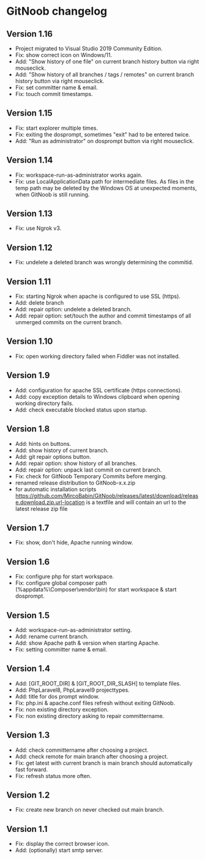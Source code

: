 # GitNoob changelog

## Version 1.16
* Project migrated to Visual Studio 2019 Community Edition.
* Fix: show correct icon on Windows/11.
* Add: "Show history of one file" on current branch history button via right mouseclick.
* Add: "Show history of all branches / tags / remotes" on current branch history button via right mouseclick.
* Fix: set committer name & email.
* Fix: touch commit timestamps.

## Version 1.15
* Fix: start explorer multiple times.
* Fix: exiting the dosprompt, sometimes "exit" had to be entered twice.
* Add: "Run as administrator" on dosprompt button via right mouseclick.

## Version 1.14
* Fix: workspace-run-as-administrator works again.
* Fix: use LocalApplicationData path for intermediate files. As files in the temp path may be deleted by the Windows OS at unexpected moments, when GitNoob is still running.

## Version 1.13
* Fix: use Ngrok v3.

## Version 1.12
* Fix: undelete a deleted branch was wrongly determining the commitid.

## Version 1.11
* Fix: starting Ngrok when apache is configured to use SSL (https).
* Add: delete branch
* Add: repair option: undelete a deleted branch.
* Add: repair option: set/touch the author and commit timestamps of all unmerged commits on the current branch.

## Version 1.10
* Fix: open working directory failed when Fiddler was not installed.

## Version 1.9
* Add: configuration for apache SSL certificate (https connections).
* Add: copy exception details to Windows clipboard when opening working directory fails.
* Add: check executable blocked status upon startup.

## Version 1.8
* Add: hints on buttons.
* Add: show history of current branch.
* Add: git repair options button.
* Add: repair option: show history of all branches.
* Add: repair option: unpack last commit on current branch.
* Fix: check for GitNoob Temporary Commits before merging.
* renamed release distribution to GitNoob-x.x.zip
* for automatic installation scripts https://github.com/MircoBabin/GitNoob/releases/latest/download/release.download.zip.url-location is a textfile and will contain an url to the latest release zip file

## Version 1.7
* Fix: show, don't hide, Apache running window.

## Version 1.6
* Fix: configure php for start workspace.
* Fix: configure global composer path (%appdata%\Composer\vendor\bin) for start workspace & start dosprompt.

## Version 1.5
* Add: workspace-run-as-administrator setting.
* Add: rename current branch.
* Add: show Apache path & version when starting Apache.
* Fix: setting committer name & email.

## Version 1.4
* Add: [GIT_ROOT_DIR] & [GIT_ROOT_DIR_SLASH] to template files.
* Add: PhpLaravel8, PhpLaravel9 projecttypes.
* Add: title for dos prompt window.
* Fix: php.ini & apache.conf files refresh without exiting GitNoob.
* Fix: non existing directory exception.
* Fix: non existing directory asking to repair committername.

## Version 1.3

* Add: check committername after choosing a project.
* Add: check remote for main branch after choosing a project.
* Fix: get latest with current branch is main branch should automatically fast forward.
* Fix: refresh status more often.

## Version 1.2

* Fix: create new branch on never checked out main branch.

## Version 1.1

* Fix: display the correct browser icon.
* Add: (optionally) start smtp server.
